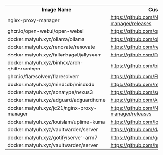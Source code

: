 <table>
    <tr>
        <th>Image Name</th>
        <th>Custom Changelog URL</th>
    </tr>
    <tr>
        <td>nginx-proxy-manager</td>
        <td><a href="https://github.com/NginxProxyManager/nginx-proxy-manager/releases">https://github.com/NginxProxyManager/nginx-proxy-manager/releases</a></td>
    </tr>
    <tr>
        <td>ghcr.io/open-webui/open-webui</td>
        <td><a href="https://github.com/open-webui/open-webui/releases">https://github.com/open-webui/open-webui/releases</a></td>
    </tr>
    <tr>
        <td>docker.mafyuh.xyz/ollama/ollama</td>
        <td><a href="https://github.com/ollama/ollama/releases">https://github.com/ollama/ollama/releases</a></td>
    </tr>
    <tr>
        <td>docker.mafyuh.xyz/renovate/renovate</td>
        <td><a href="https://github.com/renovatebot/renovate/releases">https://github.com/renovatebot/renovate/releases</a></td>
    </tr>
    <tr>
        <td>docker.mafyuh.xyz/fallenbagel/jellyseerr</td>
        <td><a href="https://github.com/Fallenbagel/jellyseerr/releases">https://github.com/Fallenbagel/jellyseerr/releases</a></td>
    </tr>
    <tr>
        <td>docker.mafyuh.xyz/binhex/arch-qbittorrentvpn</td>
        <td><a href="https://github.com/binhex/arch-qbittorrentvpn/releases">https://github.com/binhex/arch-qbittorrentvpn/releases</a></td>
    </tr>
    <tr>
        <td>ghcr.io/flaresolverr/flaresolverr</td>
        <td><a href="https://github.com/FlareSolverr/FlareSolverr/releases">https://github.com/FlareSolverr/FlareSolverr/releases</a></td>
    </tr>
    <tr>
        <td>docker.mafyuh.xyz/mindsdb/mindsdb</td>
        <td><a href="https://github.com/mindsdb/mindsdb/releases">https://github.com/mindsdb/mindsdb/releases</a></td>
    </tr>
    <tr>
        <td>docker.mafyuh.xyz/sonatype/nexus3</td>
        <td><a href="https://github.com/sonatype/nexus-public/releases">https://github.com/sonatype/nexus-public/releases</a></td>
    </tr>
    <tr>
        <td>docker.mafyuh.xyz/adguard/adguardhome</td>
        <td><a href="https://github.com/AdguardTeam/AdGuardHome/releases">https://github.com/AdguardTeam/AdGuardHome/releases</a></td>
    </tr>
    <tr>
        <td>docker.mafyuh.xyz/jc21/nginx-proxy-manager</td>
        <td><a href="https://github.com/NginxProxyManager/nginx-proxy-manager/releases">https://github.com/NginxProxyManager/nginx-proxy-manager/releases</a></td>
    </tr>
    <tr>
        <td>docker.mafyuh.xyz/louislam/uptime-kuma</td>
        <td><a href="https://github.com/louislam/uptime-kuma/releases">https://github.com/louislam/uptime-kuma/releases</a></td>
    </tr>
    <tr>
        <td>docker.mafyuh.xyz/vaultwarden/server</td>
        <td><a href="https://github.com/dani-garcia/vaultwarden/releases">https://github.com/dani-garcia/vaultwarden/releases</a></td>
    </tr>
    <tr>
        <td>docker.mafyuh.xyz/gotify/server-arm7</td>
        <td><a href="https://github.com/gotify/server/releases">https://github.com/gotify/server/releases</a></td>
    </tr>
    <tr>
        <td>docker.mafyuh.xyz/vaultwarden/server</td>
        <td><a href="https://github.com/hrfee/jfa-go/releases">https://github.com/hrfee/jfa-go/releases</a></td>
    </tr>
</table>
